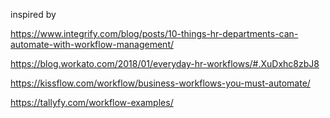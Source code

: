inspired by 

https://www.integrify.com/blog/posts/10-things-hr-departments-can-automate-with-workflow-management/

https://blog.workato.com/2018/01/everyday-hr-workflows/#.XuDxhc8zbJ8

https://kissflow.com/workflow/business-workflows-you-must-automate/

https://tallyfy.com/workflow-examples/